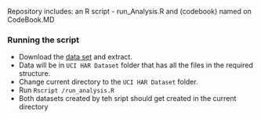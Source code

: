 Repository includes: an R script - run_Analysis.R and (codebook) named on CodeBook.MD

### Running the script


- Download the [data set](https://d396qusza40orc.cloudfront.net/getdata%2Fprojectfiles%2FUCI%20HAR%20Dataset.zip) and extract. 
- Data will be in `UCI HAR Dataset` folder that has all the files in the required structure.
- Change current directory to the `UCI HAR Dataset` folder.
- Run `Rscript /run_analysis.R`
- Both datasets created by teh sript should get created in the current directory


